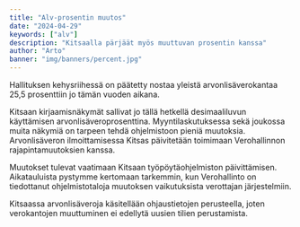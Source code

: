 ```yaml
---
title: "Alv-prosentin muutos"
date: "2024-04-29"
keywords: ["alv"]
description: "Kitsaalla pärjäät myös muuttuvan prosentin kanssa"
author: "Arto"
banner: "img/banners/percent.jpg"
---
```


Hallituksen kehysriihessä on päätetty nostaa yleistä arvonlisäverokantaa 25,5 prosenttiin jo tämän vuoden aikana.

Kitsaan kirjaamisnäkymät sallivat jo tällä hetkellä desimaaliluvun käyttämisen arvonlisäveroprosenttina. Myyntilaskutuksessa sekä joukossa muita näkymiä on tarpeen tehdä ohjelmistoon pieniä muutoksia. Arvonlisäveron ilmoittamisessa Kitsas päivitetään toimimaan Verohallinnon rajapintamuutoksien kanssa.

Muutokset tulevat vaatimaan Kitsaan työpöytäohjelmiston päivittämisen. Aikatauluista pystymme kertomaan tarkemmin, kun Verohallinto on tiedottanut ohjelmistotaloja muutoksen vaikutuksista verottajan järjestelmiin.

Kitsaassa arvonlisäveroja käsitellään ohjaustietojen perusteella, joten verokantojen muuttuminen ei edellytä uusien tilien perustamista. 
